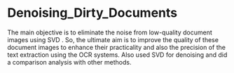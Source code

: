 # Denoising_Dirty_Documents
The main objective is to eliminate the noise from low-quality document images using SVD . So, the ultimate aim is to improve the quality of these document images  to enhance their practicality and also the precision of the text extraction using the OCR  systems. Also used SVD for denoising and did a comparison analysis with other methods. 
